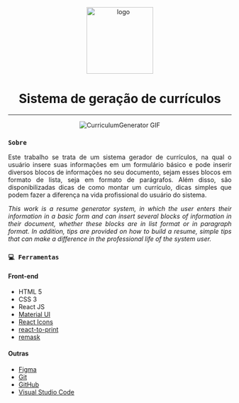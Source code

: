 <p align="center">
    <img width="150" src="https://ik.imagekit.io/bzfsfuncunl/LogoAllanProjects-Black_Uz_TAtxc-.svg" alt="logo" title="AllanProjects logo">
</p>

<h1 align="center"><strong>Sistema de geração de currículos</strong></h1>

<hr/>

<p align="center"><img src="https://ik.imagekit.io/bzfsfuncunl/videoatualizado_-3bMqtqDU.gif?updatedAt=1631313776322&tr=w-1080,h-566,fo-auto" title="CurriculumGenerator GIF"></p>

### `Sobre`

<p align="justify">Este trabalho se trata de um sistema gerador de currículos, na qual o usuário insere suas informações em um formulário básico e pode inserir diversos blocos de informações no seu documento, sejam esses blocos em formato de lista, seja em formato de parágrafos. Além disso, são disponibilizadas dicas de como montar um currículo, dicas simples que podem fazer a diferença na vida profissional do usuário do sistema.</p>

<p align="justify"><i>This work is a resume generator system, in which the user enters their information in a basic form and can insert several blocks of information in their document, whether these blocks are in list format or in paragraph format. In addition, tips are provided on how to build a resume, simple tips that can make a difference in the professional life of the system user.</i></p>

### `💻 Ferramentas`

#### Front-end
* HTML 5
* CSS 3
* React JS
* [Material UI](https://material-ui.com/pt/)
* [React Icons](https://react-icons.github.io/react-icons/)
* [react-to-print](https://www.npmjs.com/package/react-to-print)
* [remask](https://www.npmjs.com/package/remask)

#### Outras
* [Figma](https://www.figma.com/)
* [Git](https://git-scm.com/)
* [GitHub](https://github.com/)
* [Visual Studio Code](https://code.visualstudio.com/)
